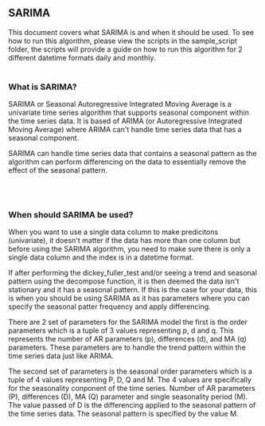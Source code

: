## SARIMA

This document covers what SARIMA is and when it should be used. To see how to run this algorithm, please view the scripts in the sample_script folder, the scripts will provide a guide on how to run this algorithm for 2 different datetime formats daily and monthly.
<br></br>

### What is SARIMA?

SARIMA or Seasonal Autoregressive Integrated Moving Average is a univariate time series algorithm that supports seasonal component within the time series data. It is based of ARIMA (or Autoregressive Integrated Moving Average) where ARIMA can't handle time series data that has a seasonal component. 

SARIMA can handle time series data that contains a seasonal pattern as the algorithm can perform differencing on the data to essentially remove the effect of the seasonal pattern. 



<br></br>
### When should SARIMA be used?

When you want to use a single data column to make predicitons (univariate), it doesn't matter if the data has more than one column but before using the SARIMA algorithm, you need to make sure there is only a single data column and the index is in a datetime format. 

If after performing the dickey_fuller_test and/or seeing a trend and seasonal pattern using the decompose function, it is then deemed the data isn't stationary and it has a seasonal pattern. If this is the case for your data, this is when you should be using SARIMA as it has parameters where you can specify the seasonal patter frequency and apply differencing. 

There are 2 set of parameters for the SARIMA model the first is the order parameters which is a tuple of 3 values representing p, d and q. This represents the number of AR parameters (p), differences (d), and MA (q) parameters. These parameters are to handle the trend pattern within the time series data just like ARIMA.

The second set of parameters is the seasonal order parameters which is a tuple of 4 values representing P, D, Q and M. The 4 values are specifically for the seasonality conponent of the time series. Number of AR parameters (P), differences (D), MA (Q) parameter and single seasonality period (M). The value passed of D is the differencing applied to the seasonal pattern of the time series data. The seasonal pattern is specified by the value M.  
